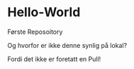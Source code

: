 # Hello-World
Første Reposoitory

Og hvorfor er ikke denne synlig på lokal?

Fordi det ikke er foretatt en Pull!

